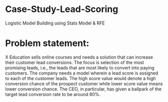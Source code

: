 # Case-Study-Lead-Scoring
Logistic Model Building using Stats Model &amp; RFE

# Problem statement:
X Education sells online courses and needs a solution that can increase their customer lead conversions. The focus is selection of the most promising leads, i.e., the leads that are most likely to convert into paying customers.
The company needs a model wherein a lead score is assigned to each of the customer leads. The high score value would denote a high conversion chance of the prospect customer while lower score value means lower conversion chance.
The CEO, in particular, has given a ballpark of the target lead conversion rate to be around 80%.

